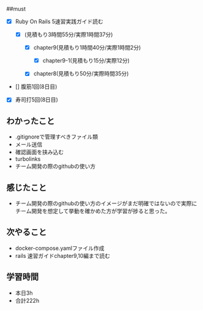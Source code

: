 ##must
- [x] Ruby On Rails 5速習実践ガイド読む
   - [x] (見積もり3時間55分/実際1時間37分)
  
     - [x] chapter9(見積もり1時間40分/実際1時間2分)
       - [x] chapter9-1(見積もり15分/実際12分)
       
  
     - [x] chapter8(見積もり50分/実際時間35分)
     
- [] 腹筋1回(8日目)
- [x] 寿司打5回(8日目)




## わかったこと
-   .gitignoreで管理すべきファイル類
-  メール送信
-   確認画面を挟み込む
-   turbolinks
-   チーム開発の際のgithubの使い方


## 感じたこと
  - チーム開発の際のgithubの使い方のイメージがまだ明確ではないので実際にチーム開発を想定して挙動を確かめた方が学習が捗ると思った。

    
## 次やること
  - docker-compose.yamlファイル作成
  - rails 速習ガイドchapter9,10編まで読む
 

## 学習時間
  - 本日3h
  - 合計222h
